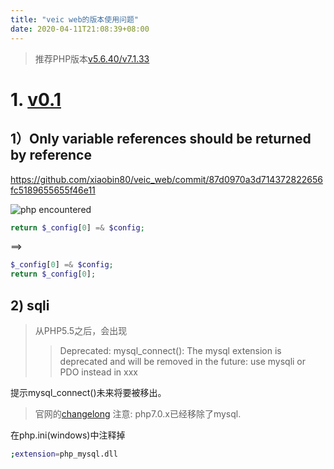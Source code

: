 ```yaml
---
title: "veic web的版本使用问题"
date: 2020-04-11T21:08:39+08:00
---
```

> 推荐PHP版本[v5.6.40/v7.1.33](https://windows.php.net/downloads/releases/archives/)

# 1. [v0.1](https://github.com/xiaobin80/veic_web/archive/v0.1-alpha.zip)

## 1）Only variable references should be returned by reference
https://github.com/xiaobin80/veic_web/commit/87d0970a3d714372822656fc5189655655f46e11

![php encountered](https://gitee.com/xiaobin80/csdn/raw/master/images/20190601144425762.png)

```php
return $_config[0] =& $config;
```
==>

```php
$_config[0] =& $config;
return $_config[0];
```

## 2) sqli
> 从PHP5.5之后，会出现
>> Deprecated: mysql_connect(): The mysql extension is deprecated and will be removed in the future: use mysqli or PDO instead in xxx

提示mysql_connect()未来将要被移出。

>官网的[changelong](http://php.net/manual/en/changelog.mysql.php)
注意: php7.0.x已经移除了mysql.

在php.ini(windows)中注释掉
```bash
;extension=php_mysql.dll
```
